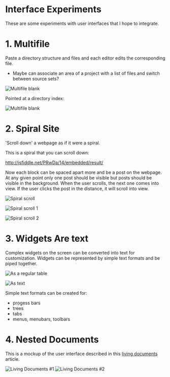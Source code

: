 Interface Experiments
===

These are some experiments with user interfaces that I hope to integrate.

# 1. Multifile

Paste a directory structure and files and each editor edits the corresponding file.

 * Maybe can associate an area of a project with a list of files and switch between source sets?

![Multifile blank](https://raw.github.com/samsquire/interface-experiments/master/multifile.png "Multi file blank")

Pointed at a directory index:

![Multifile blank](https://raw.github.com/samsquire/interface-experiments/master/multifile-files.png "Multiple files in a directory index")

# 2. Spiral Site

'Scroll down' a webpage as if it were a spiral.

This is a spiral that you can scroll down:

http://jsfiddle.net/PRwDa/14/embedded/result/

Now each block can be spaced apart more and be a post on the webpage. At any given point only one post should be visible but posts should be visible in the background. When the user scrolls, the next one comes into view. If the user clicks the post in the distance, it will scroll into view.

![Spiral scroll](https://raw.github.com/samsquire/interface-experiments/master/spiral-scroll.png "Scrolling down a spiral")

![Spiral scroll 1](https://raw.github.com/samsquire/interface-experiments/master/spiral-site-1.png "Scrolling down a spiral 1")

![Spiral scroll 2](https://raw.github.com/samsquire/interface-experiments/master/spiral-site-2.png "Scrolling down a spiral 2")

# 3. Widgets Are text

Complex widgets on the screen can be converted into text for customization. Widgets can be represented by simple text formats and be piped together.

![As a regular table](https://raw.github.com/samsquire/interface-experiments/master/astable.png "Regular table")

![As text](https://raw.github.com/samsquire/interface-experiments/master/astext.png "As text")

Simple text formats can be created for:

 * progess bars
 * trees
 * tabs
 * menus, menubars, toolbars

# 4. Nested Documents

This is a mockup of the user interface described in this [living documents](http://samsquire.github.io/livingdocuments/) article.

![Living Documents #1](https://raw.github.com/samsquire/interface-experiments/master/living_document_workflow.png "Living document workflow 1")
![Living Documents #2](https://raw.github.com/samsquire/interface-experiments/master/living_document_workflow_2.png "Living document workflow 2")